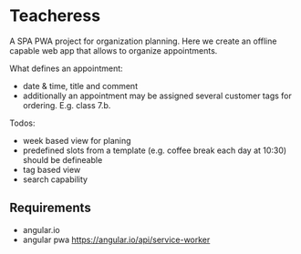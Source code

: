 # Teacheress

A SPA PWA project for organization planning.
Here we create an offline capable web app that allows to organize appointments.

What defines an appointment:
- date & time, title and comment
- additionally an appointment may be assigned several customer tags for ordering. E.g. class 7.b.

Todos:
- week based view for planing
- predefined slots from a template (e.g. coffee break each day at 10:30) should be defineable
- tag based view
- search capability

## Requirements

- angular.io
- angular pwa
    https://angular.io/api/service-worker
